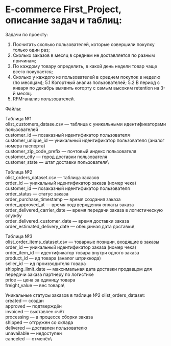 # E-commerce First_Project, описание задач и таблиц:

Задачи по проекту:
1. Посчитать сколько пользователей, которые совершили покупку только один раз;
2. Сколько заказов в месяц в среднем не доставляется по разным причинам;
3. По каждому товару определить, в какой день недели товар чаще всего покупается;
4. Сколько у каждого из пользователей в среднем покупок в неделю (по месяцам);
5.1  Когортный анализ пользователей;
5.2 В период с января по декабрь выявить когорту с самым высоким retention на 3-й месяц.
6. RFM-анализ пользователей.

Файлы:

Таблица №1\
 olist_customers_datase.csv — таблица с уникальными идентификаторами пользователей\
customer_id — позаказный идентификатор пользователя\
customer_unique_id —  уникальный идентификатор пользователя  (аналог номера паспорта)\
customer_zip_code_prefix —  почтовый индекс пользователя\
customer_city —  город доставки пользователя\
customer_state —  штат доставки пользователя\

Таблица №2\
olist_orders_dataset.csv —  таблица заказов\
order_id —  уникальный идентификатор заказа (номер чека)\
customer_id —  позаказный идентификатор пользователя\
order_status —  статус заказа\
order_purchase_timestamp —  время создания заказа\
order_approved_at —  время подтверждения оплаты заказа\
order_delivered_carrier_date —  время передачи заказа в логистическую службу\
order_delivered_customer_date —  время доставки заказа\
order_estimated_delivery_date —  обещанная дата доставки\

Таблица №3\
olist_order_items_dataset.csv —  товарные позиции, входящие в заказы\
order_id —  уникальный идентификатор заказа (номер чека)\
order_item_id —  идентификатор товара внутри одного заказа\
product_id —  ид товара (аналог штрихкода)\
seller_id — ид производителя товара\
shipping_limit_date —  максимальная дата доставки продавцом для передачи заказа партнеру по логистике\
price —  цена за единицу товара\
freight_value —  вес товара\


Уникальные статусы заказов в таблице №2 olist_orders_dataset:\
created —  создан\
approved —  подтверждён\
invoiced —  выставлен счёт\
processing —  в процессе сборки заказа\
shipped —  отгружен со склада\
delivered —  доставлен пользователю\
unavailable —  недоступен\
canceled —  отменён\

